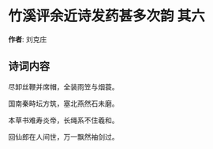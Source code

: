 # 竹溪评余近诗发药甚多次韵  其六

**作者**: 刘克庄

## 诗词内容

尽卸丝鞭并席帽，全装雨笠与烟蓑。

国南秦畤坛方筑，塞北燕然石未磨。

本草书难寿炎帝，长绳系不住羲和。

回仙郎在人间世，万一飘然袖剑过。


